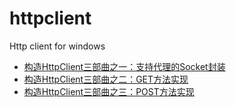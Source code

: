 httpclient
==========

Http client for windows 

* [构造HttpClient三部曲之一：支持代理的Socket封装][1]
* [构造HttpClient三部曲之二：GET方法实现][2]
* [构造HttpClient三部曲之三：POST方法实现][3]


[1]:http://xiangwangfeng.com/2011/05/08/%E6%9E%84%E9%80%A0HttpClient%E4%B8%89%E9%83%A8%E6%9B%B2%E4%B9%8B%E4%B8%80%EF%BC%9A%E6%94%AF%E6%8C%81%E4%BB%A3%E7%90%86%E7%9A%84Socket%E5%B0%81%E8%A3%85/
[2]:http://xiangwangfeng.com/2011/05/09/%E6%9E%84%E9%80%A0HttpClient%E4%B8%89%E9%83%A8%E6%9B%B2%E4%B9%8B%E4%BA%8C%EF%BC%9AGET%E6%96%B9%E6%B3%95%E5%AE%9E%E7%8E%B0/
[3]:http://xiangwangfeng.com/2011/05/15/%E6%9E%84%E9%80%A0HttpClient%E4%B8%89%E9%83%A8%E6%9B%B2%E4%B9%8B%E4%B8%89%EF%BC%9APOST%E6%96%B9%E6%B3%95%E5%AE%9E%E7%8E%B0/
